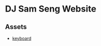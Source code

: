 # DJ Sam Seng Website

## Assets
- [keyboard](https://openclipart.org/detail/271916/15-macbook-pro-keyboard-with-touch-bar)